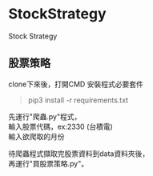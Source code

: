 # StockStrategy
Stock Strategy

## 股票策略
clone下來後，打開CMD
安裝程式必要套件
> pip3 install -r requirements.txt
  
  
先運行"爬蟲.py"程式，  
輸入股票代碼，ex:2330 (台積電)  
輸入欲爬取的月份  
  
待爬蟲程式擷取完股票資料到data資料夾後，  
再運行"買股票策略.py"。  
